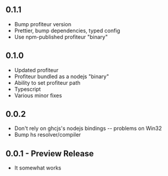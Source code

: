 ## 0.1.1

-   Bump profiteur version
-   Prettier, bump dependencies, typed config
-   Use npm-published profiteur "binary"

## 0.1.0
* Updated profiteur
* Profiteur bundled as a nodejs "binary"
* Ability to set profiteur path
* Typescript
* Various minor fixes

## 0.0.2
* Don't rely on ghcjs's nodejs bindings -- problems on Win32
* Bump hs resolver/compiler

## 0.0.1 - Preview Release
* It somewhat works
